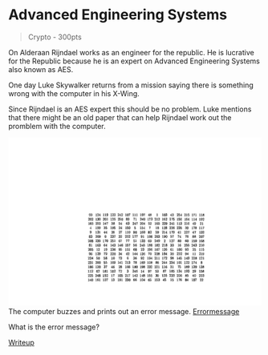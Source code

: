 
# Advanced Engineering Systems
> Crypto - 300pts

On Alderaan Rijndael works as an engineer for the republic. He
is lucrative for the Republic because he is an expert on 
Advanced Engineering Systems also known as AES. 

One day Luke Skywalker returns from a mission saying there
is something wrong with the computer in his X-Wing. 

Since Rijndael is an AES expert this should be no problem. 
Luke mentions that there might be an old paper that 
can help Rijndael work out the promblem with the computer.

![Systemtranslater-Box](./Systemtranslater-Box.png)
The computer buzzes and prints out an error message.
[Errormessage](./errmsg.txt)

What is the error message? 

[Writeup](./writeup.md)